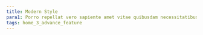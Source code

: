 ```yaml
---
title: Modern Style
para1: Porro repellat vero sapiente amet vitae quibusdam necessitatibus consectetur.
tags: home_3_advance_feature
---
```

